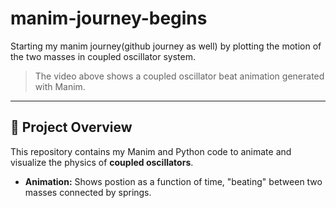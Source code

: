 # manim-journey-begins
Starting my manim journey(github journey as well) by plotting the motion of the two masses in coupled oscillator system.

> The video above shows a coupled oscillator beat animation generated with Manim.

---

## 🧮 Project Overview

This repository contains my Manim and Python code to animate and visualize the physics of **coupled oscillators**.

- **Animation:** Shows postion as a function of time, "beating" between two masses connected by springs.



